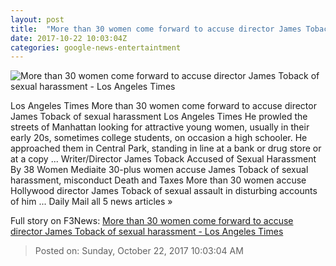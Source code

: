 ```yaml
---
layout: post
title:  "More than 30 women come forward to accuse director James Toback of sexual harassment - Los Angeles Times"
date: 2017-10-22 10:03:04Z
categories: google-news-entertaintment
---
```


![More than 30 women come forward to accuse director James Toback of sexual harassment - Los Angeles Times](http://www.trbimg.com/img-59ec722f/turbine/la-et-mn-james-toback-sexual-harassment-allegations-20171018)

Los Angeles Times More than 30 women come forward to accuse director James Toback of sexual harassment Los Angeles Times He prowled the streets of Manhattan looking for attractive young women, usually in their early 20s, sometimes college students, on occasion a high schooler. He approached them in Central Park, standing in line at a bank or drug store or at a copy ... Writer/Director James Toback Accused of Sexual Harassment By 38 Women Mediaite 30-plus women accuse James Toback of sexual harassment, misconduct Death and Taxes More than 30 women accuse Hollywood director James Toback of sexual assault in disturbing accounts of him ... Daily Mail all 5 news articles »


Full story on F3News: [More than 30 women come forward to accuse director James Toback of sexual harassment - Los Angeles Times](http://www.f3nws.com/n/JaaAW)

> Posted on: Sunday, October 22, 2017 10:03:04 AM
